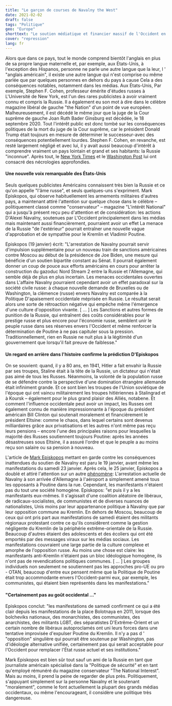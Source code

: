 ```yaml
---
title: "Le garçon de courses de Navalny the West"
date: 2021-02-02
draft: false
tags: "Politique"
geo: "Europe"
shorttext: "Le soutien médiatique et financier massif de l'Occident en faveur de Navalny peut avoir un effet inattendu."
cover: "repression"
lang: fr
---
```


Alors que dans ce pays, tout le monde comprend bientôt l'anglais en plus de sa propre langue maternelle et, par exemple, aux États-Unis, à l'exception des Hispanos, personne ne parle une autre langue que la leur, l ' "anglais américain", il existe une autre langue qui n'est comprise ou même parlée que par quelques personnes en dehors du pays à cause Cela a des conséquences notables, notamment dans les médias. Aux États-Unis, Par exemple, Stephen F. Cohen, professeur émérite d'études russes à L'Université de New York, est l'un des rares publicistes à avoir vraiment connu et compris la Russie. Il a également eu son mot à dire dans le célèbre magazine libéral de gauche "the Nation" d'un point de vue européen. Malheureusement, il est décédé le même jour que la juge de la Cour suprême de gauche Joan Ruth Bader Ginsburg est décédée, le 18 septembre 2020.  Tout l'intérêt public est donc tombé sur les conséquences politiques de la mort du juge de la Cour suprême, car le président Donald Trump était toujours en mesure de déterminer le successeur-avec des conséquences potentiellement lourdes. Stephen F. Cohen, en revanche, est resté largement négligé et avec lui, il y avait aussi beaucoup d'intérêt à comprendre vraiment un pays lointain et grand et ses habitants: la Russie "inconnue". Après tout, le [New York Times](https://www.nytimes.com/2020/09/18/books/stephen-cohen-dead.html "Stephen F. Cohen, Influential Historian of Russia, Dies at 81") et le [Washington Post](https://www.washingtonpost.com/local/obituaries/stephen-f-cohen-historian-of-soviet-union-whose-revisionist-views-influenced-gorbachev-dies-at-81/2020/09/22/b793bd30-fc29-11ea-b555-4d71a9254f4b_story.html "Stephen F. Cohen, historian of Soviet Union whose revisionist views influenced Gorbachev, dies at 81") lui ont consacré des nécrologies approfondies.

#### Une nouvelle voix remarquable des États-Unis

Seuls quelques publicistes Américains connaissent très bien la Russie et ce qu'on appelle "l'âme russe", et seuls quelques-uns s'expriment. Mark Episkopos, qui observe habituellement les armements militaires d'autres pays, a maintenant attiré l'attention sur quelque chose dans le célèbre – politiquement classé comme "conservateur" – magazine "L'intérêt National" qui a jusqu'à présent reçu peu d'attention et de considération: les actions D'Alexei Navalny, soutenues par L'Occident principalement dans les médias mais maintenant aussi financièrement, pourraient avoir un effet La menace de la Russie "de l'extérieur" pourrait entraîner une nouvelle vague d'approbation et de sympathie pour le Kremlin et Vladimir Poutine.

Episkopos (19 janvier) écrit: "L'arrestation de Navalny pourrait servir d'impulsion supplémentaire pour un nouveau train de sanctions américaines contre Moscou au début de la présidence de Joe Biden, une mesure qui bénéficie d'un soutien bipartite constant au Sénat. Il pourrait également donner un coup de pouce aux efforts américains en cours pour arrêter la construction du gazoduc Nord Stream 2 entre la Russie et l'Allemagne, qui semble déjà de plus en plus incertain. Les menaces occidentales ouvertes dans L'affaire Navalny pourraient cependant avoir un effet paradoxal sur la société civile russe: à chaque nouvelle demande de Bruxelles ou de Washington, la clémence (russe) envers Navalny est comparée à la Politique D'apaisement occidentale méprisée en Russie. Le résultat serait alors une sorte de rétroaction négative qui empêche même l'émergence d'une culture d'opposition vivante. [ ... ] Les Sanctions et autres formes de punition de la Russie, qui entraînent des coûts considérables pour le prestige russe et plus encore pour l'économie russe, semblent unir le peuple russe dans ses réserves envers l'Occident et même renforcer la détermination de Poutine à ne pas capituler sous la pression. Traditionnellement, rien en Russie ne nuit plus à la légitimité d'un gouvernement que lorsqu'il fait preuve de faiblesse."

#### Un regard en arrière dans l'histoire confirme la prédiction D'Episkopos

On se souvient: quand, il y a 80 ans, en 1941, Hitler a fait envahir la Russie par ses troupes, Staline était à la tête de la Russie, un dictateur qui n'était pas aimé de tous les Russes. Néanmoins, la volonté de la population russe de se défendre contre la perspective d'une domination étrangère allemande était infiniment grande. Et ce sont bien les troupes de l'Union soviétique de l'époque qui ont vaincu militairement les troupes hitlériennes à Stalingrad et à Koursk – également pour le plus grand plaisir des Alliés, notabene. Et comment l'influence occidentale peut avoir un impact, les Russes ont également connu de manière impressionnante à l'époque du président américain Bill Clinton qui soutenait moralement et financièrement le président Eltsine: comme le chaos, dans lequel certains sont devenus milliardaires grâce aux privatisations et les autres n'ont même pas reçu leurs pensions – encore l'une des principales raisons pour lesquelles la majorité des Russes soutiennent toujours Poutine: après les années désastreuses sous Eltsine, il a assuré l'ordre et que le peuple a au moins reçu son salaire ou sa pension à nouveau.

L'article de [Mark Episkopos](https://nationalinterest.org/feature/what-navalny-arrest-means-russia-and-west-176666 "What the Navalny Arrest Means for Russia and the West") mettant en garde contre les conséquences inattendues du soutien de Navalny est paru le 19 janvier, avant même les manifestations du samedi 23 janvier.  Après cela, le 25 janvier, Episkopos a doublé et attiré l'attention sur un autre [phénomène](https://nationalinterest.org/feature/truth-behind-russia%E2%80%99s-navalny-protests-177067 "The Truth Behind Russia’s Navalny Protests"): L'arrestation actuelle de Navalny à son arrivée d'Allemagne à l'aéroport a simplement amené tous les opposants à Poutine dans la rue. Cependant, les manifestants n'étaient pas du tout une société homogène. Episkopos: "et puis il y a les manifestants eux-mêmes. Il s'agissait d'une coalition aléatoire de libéraux, de radicaux-socialistes, de communistes et de diverses nuances de nationalistes, Unis moins par leur appartenance politique à Navalny que par leur opposition commune au Kremlin. En dehors de Moscou, beaucoup de ceux qui ont pris part aux manifestations de samedi étaient des militants régionaux protestant contre ce qu'ils considèrent comme la gestion négligente du Kremlin de la périphérie extrême-orientale de la Russie. Beaucoup d'autres étaient des adolescents et des écoliers qui ont été emportés par des messages viraux sur les médias sociaux. Les manifestations couvraient une large partie de la culture complexe et amorphe de l'opposition russe. Au moins une chose est claire: les manifestants anti-Kremlin n'étaient pas un bloc idéologique homogène, ils n'ont pas de revendications politiques communes. [ ... ] Les groupes individuels non seulement ne soutiennent pas les approches pro-UE ou pro - OTAN, beaucoup d'entre eux pensent même que la Politique de Poutine était trop accommodante envers l'Occident-parmi eux, par exemple, les communistes, qui étaient bien représentés dans les manifestations."

#### "Certainement pas au goût occidental ..."

Episkopos conclut: "les manifestations de samedi confirment ce qui a été clair depuis les manifestations de la place Bolotnaya en 2011, lorsque des bolcheviks nationaux, des monarchistes, des communistes, des anarchistes, des militants LGBT, des séparatistes D'Extrême-Orient et un certain nombre de libéraux autoproclamés ont uni leurs forces dans une tentative improvisée d'expulser Poutine du Kremlin. Il n'y a pas d ' "opposition" singulière qui pourrait être soutenue par Washington, pas d'idéologie alternative unifiée, certainement pas qui serait acceptable pour l'Occident pour remplacer l'État russe actuel et ses institutions."

Mark Episkopos est bien sûr tout sauf un ami de la Russie en tant que journaliste américain spécialisé dans la "Politique de sécurité" et en tant qu'employé rémunéré du magazine conservateur "The National Interest". Mais au moins, il prend la peine de regarder de plus près.  Politiquement, s'appuyant simplement sur la personne Navalny et le soutenant "moralement", comme le font actuellement la plupart des grands médias occidentaux, ou même l'encourageant, il considère une politique très dangereuse.
